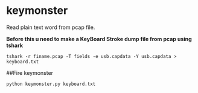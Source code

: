 # keymonster
Read plain text word from pcap file.


**Before this u need to make a KeyBoard Stroke dump file from pcap using tshark**
```
tshark -r finame.pcap -T fields -e usb.capdata -Y usb.capdata > keyboard.txt
```

##Fire keymonster
```
python keymonster.py keyboard.txt

```
